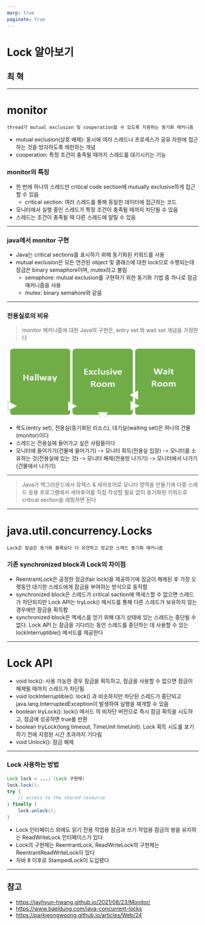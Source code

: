 ```yaml
---
marp: true
paginate: true
---
```


# Lock 알아보기

## 최 혁

---

# monitor

    thread가 mutual exclusion 및 cooperation할 수 있도록 지원하는 동기화 매커니즘

- mutual exclusion(상호 배제): 동시에 여러 스레드나 프로세스가 공유 자원에 접근하는 것을 방지하도록 제한하는 개념
- cooperation: 특정 조건이 충족될 때까지 스레드를 대기시키는 기능

### monitor의 특징

- 한 번에 하나의 스레드만 critical code section에 mutually exclusive하게 접근할 수 있음
  - critical section: 여러 스레드를 통해 동일한 데이터에 접근하는 코드
- 모니터에서 실행 중인 스레드가 특정 조건이 충족될 때까지 차단될 수 있음
- 스레드는 조건이 충족될 때 다른 스레드에 알릴 수 있음

---

### java에서 monitor 구현

- Java는 critical sections를 표시하기 위해 동기화된 키워드를 사용
- mutual exclusion은 모든 연관된 object 및 클래스에 대한 lock으로 수행되는데 잠금은 binary semaphore이며, mutex라고 불림
  - semaphore: mutual exclusion를 구현하기 위한 동기화 기법 중 하나로 잠금 매커니즘을 사용
  - mutex: binary semahore와 같음

---

### 전용실로의 비유

> monitor 메커니즘에 대한 Java의 구현은, entry set 와 wait set 개념을 가정한다

![width:800px](image.png)

- 복도(entry set), 전용실(동기화된 리소스), 대기실(waiting set)은 하나의 건물(monitor)이다
- 스레드는 전용실에 들어가고 싶은 사람들이다
- 모니터에 들어가기(건물에 들어가기) -> 모니터 획득(전용실 입장) -> 모니터를 소유하는 것(전용실에 있는 것) -> 모니터 해제(전용방 나가기) -> 모니터에서 나가기(건물에서 나가기)

---

> Java가 백그라운드에서 뮤텍스 & 세마포어로 모니터 영역을 만들기에 다중 스레드 응용 프로그램에서 세마포어를 직접 작성할 필요 없이 동기화된 키워드로 critical section을 래핑하면 된다

---

# java.util.concurrency.Locks

    Lock은 잠금은 동기화 블록보다 더 유연하고 정교한 스레드 동기화 메커니즘

### 기존 synchronized block과 Lock의 차이점

- ReentrantLock은 공정한 잠금(fair lock)을 제공하기에 잠금이 해제된 후 가장 오랫동안 대기한 스레드에게 잠금을 부여하는 방식으로 동작함
- synchronized block은 스레드가 critical saction에 액세스할 수 없으면 스레드가 차단되지만 Lock API는 tryLock() 메서드를 통해 다른 스레드가 보유하지 않는 경우에만 잠금을 획득함
- synchronized block은 액세스를 얻기 위해 대기 상태에 있는 스레드는 중단될 수 없다. Lock API 는 잠금을 기다리는 동안 스레드를 중단하는 데 사용할 수 있는 lockInterruptible() 메서드를 제공한다

---

# Lock API

- void lock(): 사용 가능한 경우 잠금을 획득하고, 잠금을 사용할 수 없으면 잠금이 해제될 때까지 스레드가 차단됨
- void lockInterruptible(): lock() 과 비슷하지만 차단된 스레드가 중단되고 java.lang.InterruptedException이 발생하여 실행을 재개할 수 있음
- boolean tryLock(): lock() 메서드 의 비차단 버전으로 즉시 잠금 획득을 시도하고, 잠금에 성공하면 true를 반환
- boolean tryLock(long timeout, TimeUnit timeUnit): Lock 획득 시도를 포기하기 전에 지정된 시간 초과까지 기다림
- void Unlock(): 잠금 해제

---

### Lock 사용하는 방법

```java
Lock lock = ...; (Lock 구현체)
lock.lock();
try {
    // access to the shared resource
} finally {
    lock.unlock();
}
```

- Lock 인터페이스 외에도 읽기 전용 작업용 잠금과 쓰기 작업용 잠금의 쌍을 유지하는 ReadWriteLock 인터페이스가 있다
- Lock의 구현체는 ReentrantLock, ReadWriteLock의 구현체는 ReentrantReadWriteLock이 있다
- 자바 8 이후로 StampedLock이 도입됐다

---

## 참고

- https://jayhyun-hwang.github.io/2021/08/23/Monitor/
- https://www.baeldung.com/java-concurrent-locks
- https://parkjeongwoong.github.io/articles/Web/24
